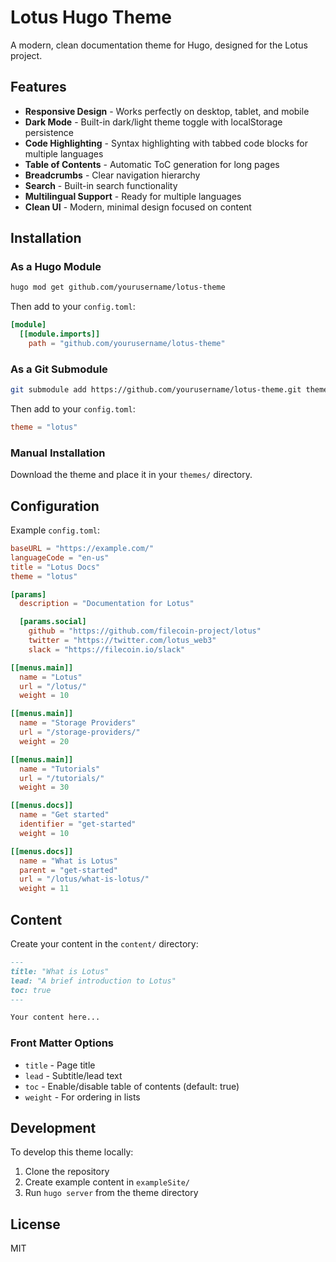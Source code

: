 # Lotus Hugo Theme

A modern, clean documentation theme for Hugo, designed for the Lotus project.

## Features

- **Responsive Design** - Works perfectly on desktop, tablet, and mobile
- **Dark Mode** - Built-in dark/light theme toggle with localStorage persistence
- **Code Highlighting** - Syntax highlighting with tabbed code blocks for multiple languages
- **Table of Contents** - Automatic ToC generation for long pages
- **Breadcrumbs** - Clear navigation hierarchy
- **Search** - Built-in search functionality
- **Multilingual Support** - Ready for multiple languages
- **Clean UI** - Modern, minimal design focused on content

## Installation

### As a Hugo Module

```bash
hugo mod get github.com/yourusername/lotus-theme
```

Then add to your `config.toml`:

```toml
[module]
  [[module.imports]]
    path = "github.com/yourusername/lotus-theme"
```

### As a Git Submodule

```bash
git submodule add https://github.com/yourusername/lotus-theme.git themes/lotus
```

Then add to your `config.toml`:

```toml
theme = "lotus"
```

### Manual Installation

Download the theme and place it in your `themes/` directory.

## Configuration

Example `config.toml`:

```toml
baseURL = "https://example.com/"
languageCode = "en-us"
title = "Lotus Docs"
theme = "lotus"

[params]
  description = "Documentation for Lotus"

  [params.social]
    github = "https://github.com/filecoin-project/lotus"
    twitter = "https://twitter.com/lotus_web3"
    slack = "https://filecoin.io/slack"

[[menus.main]]
  name = "Lotus"
  url = "/lotus/"
  weight = 10

[[menus.main]]
  name = "Storage Providers"
  url = "/storage-providers/"
  weight = 20

[[menus.main]]
  name = "Tutorials"
  url = "/tutorials/"
  weight = 30

[[menus.docs]]
  name = "Get started"
  identifier = "get-started"
  weight = 10

[[menus.docs]]
  name = "What is Lotus"
  parent = "get-started"
  url = "/lotus/what-is-lotus/"
  weight = 11
```

## Content

Create your content in the `content/` directory:

```markdown
---
title: "What is Lotus"
lead: "A brief introduction to Lotus"
toc: true
---

Your content here...
```

### Front Matter Options

- `title` - Page title
- `lead` - Subtitle/lead text
- `toc` - Enable/disable table of contents (default: true)
- `weight` - For ordering in lists

## Development

To develop this theme locally:

1. Clone the repository
2. Create example content in `exampleSite/`
3. Run `hugo server` from the theme directory

## License

MIT
